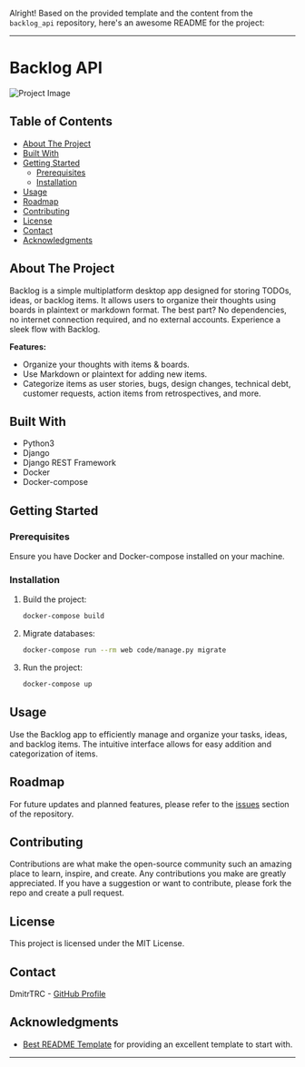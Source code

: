 Alright! Based on the provided template and the content from the `backlog_api` repository, here's an awesome README for
the project:

---

# Backlog API

![Project Image](https://opengraph.githubassets.com/74c637f47866c616b2800c691d1ee22436c50217bf97317a69c047c6cad1454a/DmitrTRC/backlog_api)

## Table of Contents

- [About The Project](#about-the-project)
- [Built With](#built-with)
- [Getting Started](#getting-started)
    - [Prerequisites](#prerequisites)
    - [Installation](#installation)
- [Usage](#usage)
- [Roadmap](#roadmap)
- [Contributing](#contributing)
- [License](#license)
- [Contact](#contact)
- [Acknowledgments](#acknowledgments)

## About The Project

Backlog is a simple multiplatform desktop app designed for storing TODOs, ideas, or backlog items. It allows users to
organize their thoughts using boards in plaintext or markdown format. The best part? No dependencies, no internet
connection required, and no external accounts. Experience a sleek flow with Backlog.

**Features:**

- Organize your thoughts with items & boards.
- Use Markdown or plaintext for adding new items.
- Categorize items as user stories, bugs, design changes, technical debt, customer requests, action items from
  retrospectives, and more.

## Built With

- Python3
- Django
- Django REST Framework
- Docker
- Docker-compose

## Getting Started

### Prerequisites

Ensure you have Docker and Docker-compose installed on your machine.

### Installation

1. Build the project:
   ```bash
   docker-compose build
   ```

2. Migrate databases:
   ```bash
   docker-compose run --rm web code/manage.py migrate
   ```

3. Run the project:
   ```bash
   docker-compose up
   ```

## Usage

Use the Backlog app to efficiently manage and organize your tasks, ideas, and backlog items. The intuitive interface
allows for easy addition and categorization of items.

## Roadmap

For future updates and planned features, please refer to the [issues](https://github.com/DmitrTRC/backlog_api/issues)
section of the repository.

## Contributing

Contributions are what make the open-source community such an amazing place to learn, inspire, and create. Any
contributions you make are greatly appreciated. If you have a suggestion or want to contribute, please fork the repo and
create a pull request.

## License

This project is licensed under the MIT License.

## Contact

DmitrTRC - [GitHub Profile](https://github.com/DmitrTRC)

## Acknowledgments

- [Best README Template](https://github.com/othneildrew/Best-README-Template) for providing an excellent template to
  start with.

---
